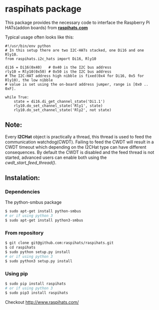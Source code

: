# raspihats package

This package provides the necessary code to interface the Raspberry Pi HATs(addon boards) from [**raspihats.com**](http://www.raspihats.com/)


Typical usage often looks like this:

    #!/usr/bin/env python
    # In this setup there are two I2C-HATs stacked, one Di16 and one Rly10.
    from raspihats.i2c_hats import Di16, Rly10
    
    di16 = Di16(0x40)   # 0x40 is the I2C bus address
    rly10 = Rly10(0x50) # 0x50 is the I2C bus address
    # The I2C-HAT address high nibble is fixed(0x4 for Di16, 0x5 for Rly10), the low nibble
    # value is set using the on-board address jumper, range is [0x0 .. 0xF].
    
    while True:
        state = di16.di_get_channel_state('Di1.1')
        rly10.do_set_channel_state('Rly1', state)
        rly10.do_set_channel_state('Rly2', not state)

## Note:

Every **I2CHat** object is practically a thread, this thread is used to feed the communication watchdog(CWDT). Failing to feed the CWDT will result in a CWDT timeout which depending on the I2CHat type can have different consequences.
By default the CWDT is disabled and the feed thread is not started, advanced users can enable both using the _cwdt_start_feed_thread()_.

## Instalation:
### Dependencies
The python-smbus package
```sh
$ sudo apt-get install python-smbus
# or if using python 3
$ sudo apt-get install python3-smbus
```

### From repository
```sh
$ git clone git@github.com:raspihats/raspihats.git
$ cd raspihats
$ sudo python setup.py install
# or if using python 3
$ sudo python3 setup.py install
```

### Using pip
```sh
$ sudo pip install raspihats
# or if using python 3
$ sudo pip3 install raspihats
```

Checkout http://www.raspihats.com/